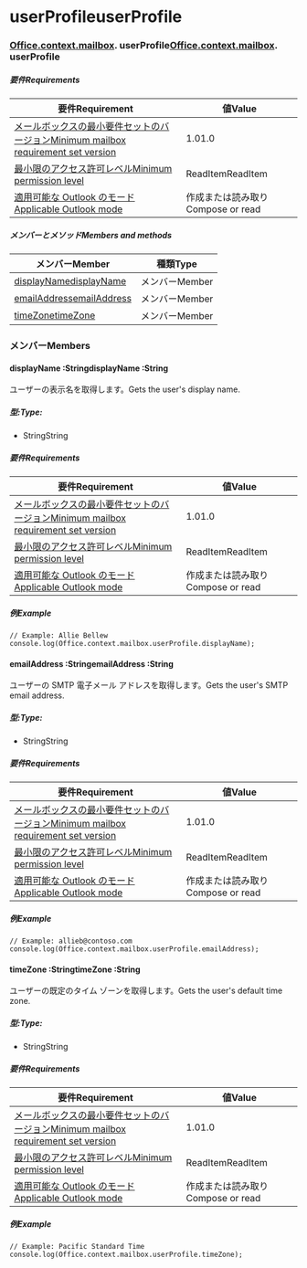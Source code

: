 # <a name="userprofile"></a><span data-ttu-id="04c39-101">userProfile</span><span class="sxs-lookup"><span data-stu-id="04c39-101">userProfile</span></span>

### <span data-ttu-id="04c39-p101">[Office](Office.md)[.context](Office.context.md)[.mailbox](Office.context.mailbox.md). userProfile</span><span class="sxs-lookup"><span data-stu-id="04c39-p101">[Office](Office.md)[.context](Office.context.md)[.mailbox](Office.context.mailbox.md). userProfile</span></span>

##### <a name="requirements"></a><span data-ttu-id="04c39-104">要件</span><span class="sxs-lookup"><span data-stu-id="04c39-104">Requirements</span></span>

|<span data-ttu-id="04c39-105">要件</span><span class="sxs-lookup"><span data-stu-id="04c39-105">Requirement</span></span>| <span data-ttu-id="04c39-106">値</span><span class="sxs-lookup"><span data-stu-id="04c39-106">Value</span></span>|
|---|---|
|[<span data-ttu-id="04c39-107">メールボックスの最小要件セットのバージョン</span><span class="sxs-lookup"><span data-stu-id="04c39-107">Minimum mailbox requirement set version</span></span>](/javascript/office/requirement-sets/outlook-api-requirement-sets)| <span data-ttu-id="04c39-108">1.0</span><span class="sxs-lookup"><span data-stu-id="04c39-108">1.0</span></span>|
|[<span data-ttu-id="04c39-109">最小限のアクセス許可レベル</span><span class="sxs-lookup"><span data-stu-id="04c39-109">Minimum permission level</span></span>](https://docs.microsoft.com/outlook/add-ins/understanding-outlook-add-in-permissions)| <span data-ttu-id="04c39-110">ReadItem</span><span class="sxs-lookup"><span data-stu-id="04c39-110">ReadItem</span></span>|
|[<span data-ttu-id="04c39-111">適用可能な Outlook のモード</span><span class="sxs-lookup"><span data-stu-id="04c39-111">Applicable Outlook mode</span></span>](https://docs.microsoft.com/outlook/add-ins/#extension-points)| <span data-ttu-id="04c39-112">作成または読み取り</span><span class="sxs-lookup"><span data-stu-id="04c39-112">Compose or read</span></span>|

##### <a name="members-and-methods"></a><span data-ttu-id="04c39-113">メンバーとメソッド</span><span class="sxs-lookup"><span data-stu-id="04c39-113">Members and methods</span></span>

| <span data-ttu-id="04c39-114">メンバー</span><span class="sxs-lookup"><span data-stu-id="04c39-114">Member</span></span> | <span data-ttu-id="04c39-115">種類</span><span class="sxs-lookup"><span data-stu-id="04c39-115">Type</span></span> |
|--------|------|
| [<span data-ttu-id="04c39-116">displayName</span><span class="sxs-lookup"><span data-stu-id="04c39-116">displayName</span></span>](#displayname-string) | <span data-ttu-id="04c39-117">メンバー</span><span class="sxs-lookup"><span data-stu-id="04c39-117">Member</span></span> |
| [<span data-ttu-id="04c39-118">emailAddress</span><span class="sxs-lookup"><span data-stu-id="04c39-118">emailAddress</span></span>](#emailaddress-string) | <span data-ttu-id="04c39-119">メンバー</span><span class="sxs-lookup"><span data-stu-id="04c39-119">Member</span></span> |
| [<span data-ttu-id="04c39-120">timeZone</span><span class="sxs-lookup"><span data-stu-id="04c39-120">timeZone</span></span>](#timezone-string) | <span data-ttu-id="04c39-121">メンバー</span><span class="sxs-lookup"><span data-stu-id="04c39-121">Member</span></span> |

### <a name="members"></a><span data-ttu-id="04c39-122">メンバー</span><span class="sxs-lookup"><span data-stu-id="04c39-122">Members</span></span>

####  <a name="displayname-string"></a><span data-ttu-id="04c39-123">displayName :String</span><span class="sxs-lookup"><span data-stu-id="04c39-123">displayName :String</span></span>

<span data-ttu-id="04c39-124">ユーザーの表示名を取得します。</span><span class="sxs-lookup"><span data-stu-id="04c39-124">Gets the user's display name.</span></span>

##### <a name="type"></a><span data-ttu-id="04c39-125">型:</span><span class="sxs-lookup"><span data-stu-id="04c39-125">Type:</span></span>

*   <span data-ttu-id="04c39-126">String</span><span class="sxs-lookup"><span data-stu-id="04c39-126">String</span></span>

##### <a name="requirements"></a><span data-ttu-id="04c39-127">要件</span><span class="sxs-lookup"><span data-stu-id="04c39-127">Requirements</span></span>

|<span data-ttu-id="04c39-128">要件</span><span class="sxs-lookup"><span data-stu-id="04c39-128">Requirement</span></span>| <span data-ttu-id="04c39-129">値</span><span class="sxs-lookup"><span data-stu-id="04c39-129">Value</span></span>|
|---|---|
|[<span data-ttu-id="04c39-130">メールボックスの最小要件セットのバージョン</span><span class="sxs-lookup"><span data-stu-id="04c39-130">Minimum mailbox requirement set version</span></span>](/javascript/office/requirement-sets/outlook-api-requirement-sets)| <span data-ttu-id="04c39-131">1.0</span><span class="sxs-lookup"><span data-stu-id="04c39-131">1.0</span></span>|
|[<span data-ttu-id="04c39-132">最小限のアクセス許可レベル</span><span class="sxs-lookup"><span data-stu-id="04c39-132">Minimum permission level</span></span>](https://docs.microsoft.com/outlook/add-ins/understanding-outlook-add-in-permissions)| <span data-ttu-id="04c39-133">ReadItem</span><span class="sxs-lookup"><span data-stu-id="04c39-133">ReadItem</span></span>|
|[<span data-ttu-id="04c39-134">適用可能な Outlook のモード</span><span class="sxs-lookup"><span data-stu-id="04c39-134">Applicable Outlook mode</span></span>](https://docs.microsoft.com/outlook/add-ins/#extension-points)| <span data-ttu-id="04c39-135">作成または読み取り</span><span class="sxs-lookup"><span data-stu-id="04c39-135">Compose or read</span></span>|

##### <a name="example"></a><span data-ttu-id="04c39-136">例</span><span class="sxs-lookup"><span data-stu-id="04c39-136">Example</span></span>

```
// Example: Allie Bellew
console.log(Office.context.mailbox.userProfile.displayName);
```

####  <a name="emailaddress-string"></a><span data-ttu-id="04c39-137">emailAddress :String</span><span class="sxs-lookup"><span data-stu-id="04c39-137">emailAddress :String</span></span>

<span data-ttu-id="04c39-138">ユーザーの SMTP 電子メール アドレスを取得します。</span><span class="sxs-lookup"><span data-stu-id="04c39-138">Gets the user's SMTP email address.</span></span>

##### <a name="type"></a><span data-ttu-id="04c39-139">型:</span><span class="sxs-lookup"><span data-stu-id="04c39-139">Type:</span></span>

*   <span data-ttu-id="04c39-140">String</span><span class="sxs-lookup"><span data-stu-id="04c39-140">String</span></span>

##### <a name="requirements"></a><span data-ttu-id="04c39-141">要件</span><span class="sxs-lookup"><span data-stu-id="04c39-141">Requirements</span></span>

|<span data-ttu-id="04c39-142">要件</span><span class="sxs-lookup"><span data-stu-id="04c39-142">Requirement</span></span>| <span data-ttu-id="04c39-143">値</span><span class="sxs-lookup"><span data-stu-id="04c39-143">Value</span></span>|
|---|---|
|[<span data-ttu-id="04c39-144">メールボックスの最小要件セットのバージョン</span><span class="sxs-lookup"><span data-stu-id="04c39-144">Minimum mailbox requirement set version</span></span>](/javascript/office/requirement-sets/outlook-api-requirement-sets)| <span data-ttu-id="04c39-145">1.0</span><span class="sxs-lookup"><span data-stu-id="04c39-145">1.0</span></span>|
|[<span data-ttu-id="04c39-146">最小限のアクセス許可レベル</span><span class="sxs-lookup"><span data-stu-id="04c39-146">Minimum permission level</span></span>](https://docs.microsoft.com/outlook/add-ins/understanding-outlook-add-in-permissions)| <span data-ttu-id="04c39-147">ReadItem</span><span class="sxs-lookup"><span data-stu-id="04c39-147">ReadItem</span></span>|
|[<span data-ttu-id="04c39-148">適用可能な Outlook のモード</span><span class="sxs-lookup"><span data-stu-id="04c39-148">Applicable Outlook mode</span></span>](https://docs.microsoft.com/outlook/add-ins/#extension-points)| <span data-ttu-id="04c39-149">作成または読み取り</span><span class="sxs-lookup"><span data-stu-id="04c39-149">Compose or read</span></span>|

##### <a name="example"></a><span data-ttu-id="04c39-150">例</span><span class="sxs-lookup"><span data-stu-id="04c39-150">Example</span></span>

```
// Example: allieb@contoso.com
console.log(Office.context.mailbox.userProfile.emailAddress);
```

####  <a name="timezone-string"></a><span data-ttu-id="04c39-151">timeZone :String</span><span class="sxs-lookup"><span data-stu-id="04c39-151">timeZone :String</span></span>

<span data-ttu-id="04c39-152">ユーザーの既定のタイム ゾーンを取得します。</span><span class="sxs-lookup"><span data-stu-id="04c39-152">Gets the user's default time zone.</span></span>

##### <a name="type"></a><span data-ttu-id="04c39-153">型:</span><span class="sxs-lookup"><span data-stu-id="04c39-153">Type:</span></span>

*   <span data-ttu-id="04c39-154">String</span><span class="sxs-lookup"><span data-stu-id="04c39-154">String</span></span>

##### <a name="requirements"></a><span data-ttu-id="04c39-155">要件</span><span class="sxs-lookup"><span data-stu-id="04c39-155">Requirements</span></span>

|<span data-ttu-id="04c39-156">要件</span><span class="sxs-lookup"><span data-stu-id="04c39-156">Requirement</span></span>| <span data-ttu-id="04c39-157">値</span><span class="sxs-lookup"><span data-stu-id="04c39-157">Value</span></span>|
|---|---|
|[<span data-ttu-id="04c39-158">メールボックスの最小要件セットのバージョン</span><span class="sxs-lookup"><span data-stu-id="04c39-158">Minimum mailbox requirement set version</span></span>](/javascript/office/requirement-sets/outlook-api-requirement-sets)| <span data-ttu-id="04c39-159">1.0</span><span class="sxs-lookup"><span data-stu-id="04c39-159">1.0</span></span>|
|[<span data-ttu-id="04c39-160">最小限のアクセス許可レベル</span><span class="sxs-lookup"><span data-stu-id="04c39-160">Minimum permission level</span></span>](https://docs.microsoft.com/outlook/add-ins/understanding-outlook-add-in-permissions)| <span data-ttu-id="04c39-161">ReadItem</span><span class="sxs-lookup"><span data-stu-id="04c39-161">ReadItem</span></span>|
|[<span data-ttu-id="04c39-162">適用可能な Outlook のモード</span><span class="sxs-lookup"><span data-stu-id="04c39-162">Applicable Outlook mode</span></span>](https://docs.microsoft.com/outlook/add-ins/#extension-points)| <span data-ttu-id="04c39-163">作成または読み取り</span><span class="sxs-lookup"><span data-stu-id="04c39-163">Compose or read</span></span>|

##### <a name="example"></a><span data-ttu-id="04c39-164">例</span><span class="sxs-lookup"><span data-stu-id="04c39-164">Example</span></span>

```
// Example: Pacific Standard Time
console.log(Office.context.mailbox.userProfile.timeZone);
```